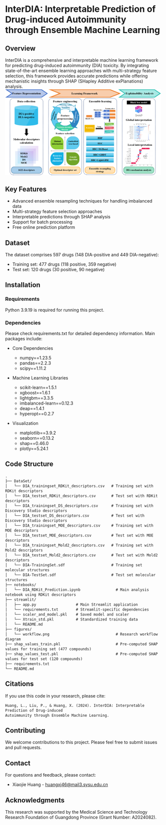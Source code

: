 # InterDIA: Interpretable Prediction of Drug-induced Autoimmunity through Ensemble Machine Learning

## Overview
InterDIA is a comprehensive and interpretable machine learning framework for predicting drug-induced autoimmunity (DIA) toxicity. By integrating state-of-the-art ensemble learning approaches with multi-strategy feature selection, this framework provides accurate predictions while offering mechanistic insights through SHAP (SHapley Additive exPlanations) analysis.
![Research Workflow](figures/workflow.png)
## Key Features
- Advanced ensemble resampling techniques for handling imbalanced data
- Multi-strategy feature selection approaches
- Interpretable predictions through SHAP analysis
- Support for batch processing
- Free online prediction platform

## Dataset
The dataset comprises 597 drugs (148 DIA-positive and 449 DIA-negative):
- Training set: 477 drugs (118 positive, 359 negative)
- Test set: 120 drugs (30 positive, 90 negative)

## Installation

### Requirements
Python 3.9.19 is required for running this project. 

### Dependencies
Please check requirements.txt for detailed dependency information. Main packages include:

- Core Dependencies
  - numpy==1.23.5
  - pandas==2.2.3
  - scipy==1.11.2

- Machine Learning Libraries
  - scikit-learn==1.5.1
  - xgboost==1.6.1
  - lightgbm==3.3.5
  - imbalanced-learn==0.12.3
  - deap==1.4.1
  - hyperopt==0.2.7

- Visualization
  - matplotlib==3.9.2
  - seaborn==0.13.2
  - shap==0.46.0
  - plotly==5.24.1

## Code Structure
```
.
├── DataSet/
│   └── DIA_trainingset_RDKit_descriptors.csv   # Training set with RDKit descriptors 
│   └── DIA_testset_RDKit_descriptors.csv       # Test set with RDKit descriptors
│   └── DIA_trainingset_DS_descriptors.csv      # Training set with Discovery Studio descriptors
│   └── DIA_testset_DS_descriptors.csv          # Test set with Discovery Studio descriptors 
│   └── DIA_trainingset_MOE_descriptors.csv     # Training set with MOE descriptors
│   └── DIA_testset_MOE_descriptors.csv         # Test set with MOE descriptors
│   └── DIA_trainingset_Mold2_descriptors.csv   # Training set with Mold2 descriptors
│   └── DIA_testset_Mold2_descriptors.csv       # Test set with Mold2 descriptors
│   └── DIA-TrainingSet.sdf                     # Training set molecular structures
│   └── DIA-TestSet.sdf                         # Test set molecular structures  
├── notebooks/
│   └── DIA_RDKit_Prediction.ipynb                # Main analysis notebook using RDKit descriptors
├── streamlit/
│   ├── app.py                  # Main Streamlit application
│   └── requirements.txt        # Streamlit-specific dependencies
│   └── scaler_and_model.pkl    # Saved model and scaler
│   └── Xtrain_std.pkl          # Standardized training data
│   └── README.md
├── figures/
│   └── workflow.png                              # Research workflow diagram
├── shap_values_train.pkl                         # Pre-computed SHAP values for training set (477 compounds)
├── shap_values_test.pkl                          # Pre-computed SHAP values for test set (120 compounds)
├── requirements.txt
└── README.md
```

## Citations
If you use this code in your research, please cite:

```
Huang, L., Liu, P., & Huang, X. (2024). InterDIA: Interpretable Prediction of Drug-induced 
Autoimmunity through Ensemble Machine Learning. 
```

## Contributing
We welcome contributions to this project. Please feel free to submit issues and pull requests.

## Contact
For questions and feedback, please contact:
- Xiaojie Huang - huangxj46@mail3.sysu.edu.cn

## Acknowledgments
This research was supported by the Medical Science and Technology Research Foundation of Guangdong Province (Grant Number: A2024082).
